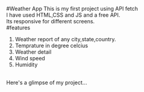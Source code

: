 #Weather App
This is my first project using API fetch<br>
I have used HTML,CSS and JS and a free API.<br>
Its responsive for different screens.<br>
#features<br>
1. Weather report of any city,state,country.<br>
2. Temprature in degree celcius<br>
3. Weather detail<br>
4. Wind speed<br>
5. Humidity<br>
<br>
Here's a glimpse of my project...<br><br><br>
